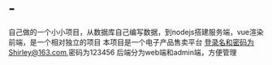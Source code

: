 # -
自己做的一个小小项目，从数据库自己编写数据，到nodejs搭建服务端，vue渲染前端，是一个相对独立的项目
本项目是一个电子产品售卖平台
登录名和密码为Shirley@163.com,密码为123456
后端分为web端和admin端，方便管理
